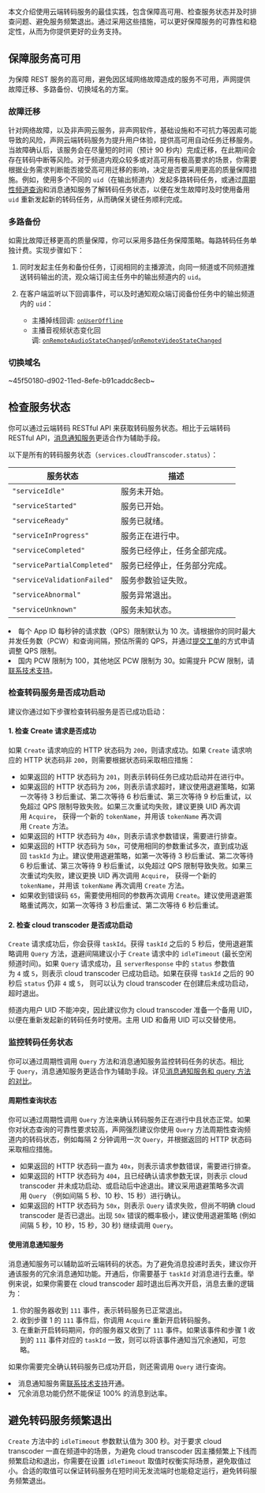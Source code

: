本文介绍使用云端转码服务的最佳实践，包含保障高可用、检查服务状态并及时排查问题、避免服务频繁退出。通过采用这些措施，可以更好保障服务的可靠性和稳定性，从而为你提供更好的业务支持。
## 保障服务高可用

为保障 REST 服务的高可用，避免因区域网络故障造成的服务不可用，声网提供故障迁移、多路备份、切换域名的方案。

### 故障迁移

针对网络故障，以及非声网云服务，非声网软件，基础设施和不可抗力等因素可能导致的风险，声网云端转码服务为提升用户体验，提供高可用自动任务迁移服务。当故障确认后，该服务会在尽量短的时间（预计 90 秒内）完成迁移，在此期间会存在转码中断等风险。对于频道内观众较多或对高可用有极高要求的场景，你需要根据业务需求判断能否接受高可用迁移的影响，决定是否要采用更高的质量保障措施。例如，使用多个不同的 `uid`（在输出频道内）发起多路转码任务，或通过[周期性频道查询](#monitor)和消息通知服务了解转码任务状态，以便在发生故障时及时使用备用 `uid` 重新发起新的转码任务，从而确保关键任务顺利完成。


### 多路备份

如需比故障迁移更高的质量保障，你可以采用多路任务保障策略。每路转码任务单独计费。实现步骤如下：

1.  同时发起主任务和备份任务，订阅相同的主播源流，向同一频道或不同频道推送转码输出的流，观众端订阅主任务中的输出频道内的 `uid`。

2.  在客户端监听以下回调事件，可以及时通知观众端订阅备份任务中的输出频道内的 `uid`：

    - 主播掉线回调: [`onUserOffline`](hhttps://docs.agora.io/cn/live-streaming-premium-4.x/API%20Reference/java_ng/API/toc_core_method.html#callback_irtcengineeventhandler_onuseroffline)
    - 主播音视频状态变化回调: [`onRemoteAudioStateChanged`](https://docs.agora.io/cn/live-streaming-premium-4.x/API%20Reference/java_ng/API/toc_audio_process.html#callback_irtcengineeventhandler_onremoteaudiostatechanged)/[`onRemoteVideoStateChanged`](https://docs.agora.io/cn/live-streaming-premium-4.x/API%20Reference/java_ng/API/toc_video_process.html#callback_irtcengineeventhandler_onremotevideostatechanged)


### 切换域名

~45f50180-d902-11ed-8efe-b91caddc8ecb~

## 检查服务状态

你可以通过云端转码 RESTful API 来获取转码服务状态。相比于云端转码 RESTful API，[消息通知服务](https://docs.agora.io/cn/cloud-transcoding/ncs_transcoding?platform=All%20Platforms)更适合作为辅助手段。

以下是所有的转码服务状态（`services.cloudTranscoder.status`）：

|服务状态  |描述|
|------|-----|
|`"serviceIdle"`	|服务未开始。|
|`"serviceStarted"`	|服务已开始。|
|`"serviceReady"`	|服务已就绪。|
|`"serviceInProgress"`	|服务正在进行中。|
|`"serviceCompleted"`	|服务已经停止，任务全部完成。|
|`"servicePartialCompleted"`	|服务已经停止，任务部分完成。|
|`"serviceValidationFailed"`	|服务参数验证失败。|
|`"serviceAbnormal"`	|服务异常退出。|
|`"serviceUnknown"`	|服务未知状态。|

<div class="alert note">
<li>每个 App ID 每秒钟的请求数（QPS）限制默认为 10 次。请根据你的同时最大并发任务数（PCW）和查询间隔，预估所需的 QPS，并通过<a href="https://docs.agora.io/cn/Agora%20Platform/ticket?platform=All%20Platforms">提交工单</a>的方式申请调整 QPS 限制。</li>
<li>国内 PCW 限制为 100，其他地区 PCW 限制为 30。如需提升 PCW 限制，请<a href="https://docs.agora.io/cn/Agora%20Platform/ticket?platform=All%20Platforms">联系技术支持</a>。</li>
</div>

### 检查转码服务是否成功启动

建议你通过如下步骤检查转码服务是否已成功启动：

#### 1. 检查 Create 请求是否成功

如果 `Create` 请求响应的 HTTP 状态码为 `200`，则请求成功。如果 `Create` 请求响应的 HTTP 状态码非 `200`，则需要根据状态码采取相应措施：

-   如果返回的 HTTP 状态码为 `201`，则表示转码任务已成功启动并在进行中。
-   如果返回的 HTTP 状态码为 `206`，则表示请求超时，建议使用退避策略，如第一次等待 3 秒后重试、第二次等待 6 秒后重试、第三次等待 9 秒后重试，以免超过 QPS 限制导致失败。如果三次重试均失败，建议更换 UID 再次调用 `Acquire`， 获得一个新的 `tokenName`，并用该 `tokenName` 再次调用 `Create` 方法。
-   如果返回的 HTTP 状态码为 `40x`，则表示请求参数错误，需要进行排查。
-   如果返回的 HTTP 状态码为 `50x`，可使用相同的参数重试多次，直到成功返回 `taskId` 为止。建议使用退避策略，如第一次等待 3 秒后重试、第二次等待 6 秒后重试、第三次等待 9 秒后重试，以免超过 QPS 限制导致失败。如果三次重试均失败，建议更换 UID 再次调用 `Acquire`， 获得一个新的 `tokenName`，并用该 `tokenName` 再次调用 `Create` 方法。
-   如果收到错误码 `65`，需要使用相同的参数再次调用 `Create`。建议使用退避策略重试两次，如第一次等待 3 秒后重试、第二次等待 6 秒后重试。

#### 2. 检查 cloud transcoder 是否成功启动

`Create` 请求成功后，你会获得 `taskId`。获得 `taskId` 之后的 5 秒后，使用退避策略调用 `Query` 方法，退避间隔建议小于 `Create` 请求中的 `idleTimeout` (最长空闲频道时间)。如果 `Query` 请求成功，且 `serverResponse` 中的 `status` 参数值为 `4` 或 `5`，则表示 cloud transcoder 已成功启动。如果在获得 `taskId` 之后的 90 秒后 `status` 仍非 `4` 或 `5`， 则可以认为 cloud transcoder 在创建后未成功启动，超时退出。

<div class="alert note">频道内用户 UID 不能冲突，因此建议你为 cloud transcoder 准备一个备用 UID，以便在重新发起新的转码任务时使用。主用 UID 和备用 UID 可以交替使用。</div>

### 监控转码任务状态

你可以通过周期性调用 `Query` 方法和消息通知服务监控转码任务的状态。相比于 `Query`，消息通知服务更适合作为辅助手段。详见[消息通知服务和 query 方法的对比](https://docs.agora.io/cn/faq/ncs_vs_query)。

<a name = "monitor"></a>
#### 周期性查询状态

你可以通过周期性调用 `Query` 方法来确认转码服务正在进行中且状态正常。如果你对状态查询的可靠性要求较高，声网强烈建议你使用 `Query` 方法周期性查询频道内的转码状态，例如每隔 2 分钟调用一次 `Query`，并根据返回的 HTTP 状态码采取相应措施。

-   如果返回的 HTTP 状态码一直为 `40x`，则表示请求参数错误，需要进行排查。
-   如果返回的 HTTP 状态码为 `404`，且已经确认请求参数无误，则表示 cloud transcoder 并未成功启动、或启动后中途退出。建议采用退避策略多次调用 `Query` （例如间隔 5 秒、10 秒、15 秒）进行确认。
-   如果返回的 HTTP 状态码为 `50x`，则表示 `Query` 请求失败，但尚不明确 cloud transcoder 是否已退出。出现 `50x` 错误的概率极小，建议使用退避策略 (例如间隔 5 秒，10 秒，15 秒，30 秒) 继续调用 `Query`。

#### 使用消息通知服务

消息通知服务可以辅助监听云端转码的状态。为了避免消息投递时丢失，建议你开通该服务的冗余消息通知功能。开通后，你需要基于 `taskId` 对消息进行去重。举例来说，如果你需要在 cloud transcoder 超时退出后再次开启，消息去重的逻辑为：

1.  你的服务器收到 `111` 事件，表示转码服务已正常退出。
2.  收到步骤 1 的 `111` 事件后，你调用 `Acquire` 重新开启转码服务。
3.  在重新开启转码期间，你的服务器又收到了 `111` 事件。如果该事件和步骤 1 收到的 `111` 事件对应的 `taskId` 一致，则可以将该事件通知当冗余通知，可忽略。

如果你需要完全确认转码服务已成功开启，则还需调用 `Query` 进行查询。

<div class="alert note">
<li>消息通知服务需<a href="https://docs.agora.io/cn/Agora%20Platform/ticket?platform=All%20Platforms">联系技术支持</a>开通。</li>
<li>冗余消息功能仍然不能保证 100% 的消息到达率。</li>
</div>

## 避免转码服务频繁退出

`Create` 方法中的 `idleTimeout` 参数默认值为 300 秒。对于要求 cloud transcoder 一直在频道中的场景，为避免 cloud transcoder 因主播频繁上下线而频繁启动和退出，你需要在设置 `idleTimeout` 取值时权衡实际场景，避免取值过小。合适的取值可以保证转码服务在短时间无发流端时也能稳定运行，避免转码服务频繁退出。
